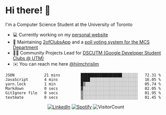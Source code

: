 # Hi there! 👋
I'm a Computer Science Student at the University of Toronto

- 💻 Currently working on my [personal website](https://hiimchrislim.co)
- 🔨 Maintaining [2ofClubsApp](https://github.com/2ofClubsApp) and a [poll voting system for the MCS Department](https://github.com/hiimchrislim/PollVotingSystem)
- 👨‍💻 Community Projects Lead for [DSCUTM (Google Developer Student Clubs @ UTM)](https://dscutm.com)
- ✉️ You can reach me here [@hiimchrislim](mailto:hello@hiimchrislim.co)

<!--START_SECTION:waka-->

```text
JSON             21 mins         ██████████████████░░░░░░░   72.31 %
JavaScript       4 mins          ████░░░░░░░░░░░░░░░░░░░░░   16.05 %
yarn.lock        1 min           █▒░░░░░░░░░░░░░░░░░░░░░░░   05.74 %
Markdown         0 secs          ▓░░░░░░░░░░░░░░░░░░░░░░░░   02.05 %
GitIgnore file   0 secs          ▒░░░░░░░░░░░░░░░░░░░░░░░░   01.95 %
textmate         0 secs          ▒░░░░░░░░░░░░░░░░░░░░░░░░   01.45 %
```

<!--END_SECTION:waka-->

<div align="center">
<a href="https://www.linkedin.com/in/hiimchrislim" target="_blank"><img src="https://img.shields.io/badge/LinkedIn-%230077B5.svg?&style=flat-square&logo=linkedin&logoColor=white" alt="LinkedIn"></a>
<a href="https://open.spotify.com/user/hiimchrislim" target="_blank"><img src="https://img.shields.io/badge/Spotify-%231ED760.svg?&style=flat-square&logo=spotify&logoColor=white" alt="Spotify"></a>
<img src="https://visitor-badge.glitch.me/badge?page_id=hiimchrislim.visitor-badge" alt="VisitorCount">
</div>
